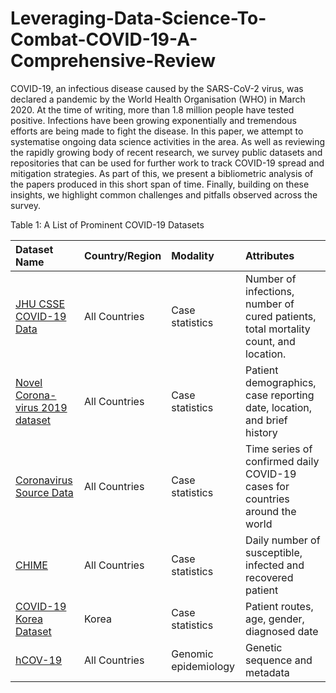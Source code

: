 # Leveraging-Data-Science-To-Combat-COVID-19-A-Comprehensive-Review
COVID-19, an infectious disease caused by the SARS-CoV-2 virus, was declared a pandemic by the World Health Organisation (WHO) in March 2020. At the time of writing, more than 1.8 million people have tested positive. Infections have been growing exponentially and tremendous efforts are being made to fight the disease. In this paper, we attempt to systematise ongoing data science activities in the area. As well as reviewing the rapidly growing body of recent research, we survey public datasets and repositories that can be used for further work to track COVID-19 spread and mitigation strategies. As part of this, we present a bibliometric analysis of the papers produced in this short span of time. Finally, building on these insights, we highlight common challenges and pitfalls observed across the survey. 




Table 1: A List of Prominent COVID-19 Datasets

Dataset Name | Country/Region | Modality | Attributes
:------ | :------ | :------ | :------
[JHU CSSE COVID-19 Data](https://github.com/CSSEGISandData/COVID-19) | All Countries | Case statistics | Number  of  infections,  number of  cured  patients,  total mortality count, and location.
[Novel Corona-virus 2019 dataset](https://www.kaggle.com/sudalairajkumar/novel-corona-virus-2019-dataset) | All Countries | Case statistics | Patient  demographics,  case  reporting  date,  location, and  brief history
[Coronavirus Source Data](https://ourworldindata.org/coronavirus-source-data)|All Countries|	Case statistics|Time series of confirmed daily COVID-19 cases for countries around the world|
[CHIME](https://github.com/CodeForPhilly/chime)|	All Countries|	Case statistics|Daily number of susceptible, infected and recovered patient|
[COVID-19 Korea Dataset](https://github.com/ThisIsIsaac/Data-Science-for-COVID-19)|Korea|	Case statistics|	Patient routes, age, gender, diagnosed date|
[hCOV-19](https://www.gisaid.org/epiflu-applications/next-hcov-19-app/)|	All Countries|Genomic epidemiology|	Genetic sequence and metadata|
